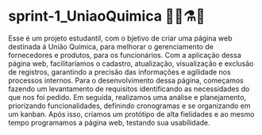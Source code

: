 # sprint-1_UniaoQuimica 👩‍🔬⚗️🧪

 Esse é um projeto estudantil, com o bjetivo de criar uma página web destinada á União Química, para melhorar o gerenciamento de fornecedores e produtos, para os funcionários. Com a aplicação dessa página web, facilitaríamos o cadastro, atualização, visualização e exclusão de registros, garantindo a precisão das informações e agilidade nos processos internos. 
Para o desenvolvimento dessa página, começamos fazendo um levantamento de requisitos identificando as necessidades do que nos foi pedido. Em seguida, realizamos uma análise e planejamento, priorizando funcionalidades, definindo cronogramas e se organizando em um kanban. Após isso, criamos um protótipo de alta fielidades e ao mesmo tempo programamos a página web, testando sua usabilidade. 
